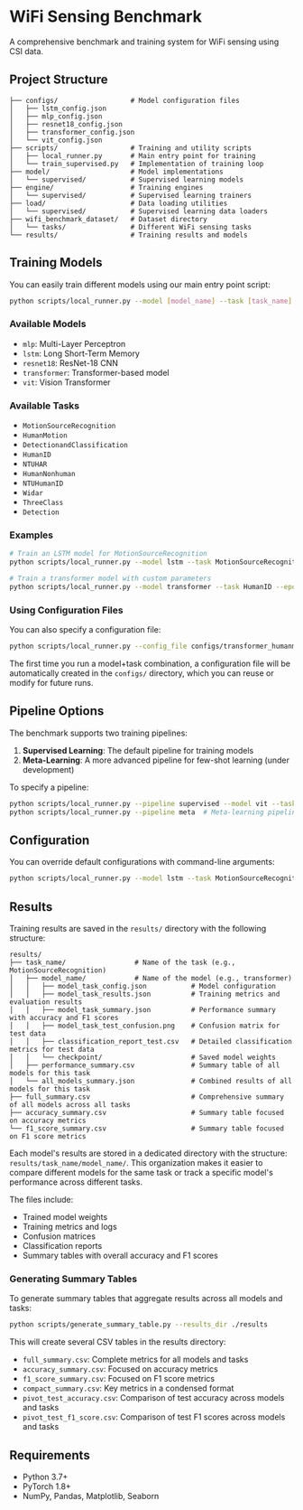 # WiFi Sensing Benchmark

A comprehensive benchmark and training system for WiFi sensing using CSI data.

## Project Structure

```
├── configs/                  # Model configuration files
│   ├── lstm_config.json
│   ├── mlp_config.json
│   ├── resnet18_config.json
│   ├── transformer_config.json
│   └── vit_config.json
├── scripts/                  # Training and utility scripts
│   ├── local_runner.py       # Main entry point for training
│   └── train_supervised.py   # Implementation of training loop
├── model/                    # Model implementations
│   └── supervised/           # Supervised learning models
├── engine/                   # Training engines
│   └── supervised/           # Supervised learning trainers
├── load/                     # Data loading utilities
│   └── supervised/           # Supervised learning data loaders
├── wifi_benchmark_dataset/   # Dataset directory
│   └── tasks/                # Different WiFi sensing tasks
└── results/                  # Training results and models
```

## Training Models

You can easily train different models using our main entry point script:

```bash
python scripts/local_runner.py --model [model_name] --task [task_name]
```

### Available Models

- `mlp`: Multi-Layer Perceptron
- `lstm`: Long Short-Term Memory
- `resnet18`: ResNet-18 CNN
- `transformer`: Transformer-based model
- `vit`: Vision Transformer

### Available Tasks

- `MotionSourceRecognition`
- `HumanMotion`
- `DetectionandClassification`
- `HumanID`
- `NTUHAR`
- `HumanNonhuman`
- `NTUHumanID`
- `Widar`
- `ThreeClass`
- `Detection`

### Examples

```bash
# Train an LSTM model for MotionSourceRecognition
python scripts/local_runner.py --model lstm --task MotionSourceRecognition

# Train a transformer model with custom parameters
python scripts/local_runner.py --model transformer --task HumanID --epochs 20 --batch_size 64
```

### Using Configuration Files

You can also specify a configuration file:

```bash
python scripts/local_runner.py --config_file configs/transformer_humanmotion_config.json
```

The first time you run a model+task combination, a configuration file will be automatically created in the `configs/` directory, which you can reuse or modify for future runs.

## Pipeline Options

The benchmark supports two training pipelines:

1. **Supervised Learning**: The default pipeline for training models
2. **Meta-Learning**: A more advanced pipeline for few-shot learning (under development)

To specify a pipeline:

```bash
python scripts/local_runner.py --pipeline supervised --model vit --task HumanMotion
python scripts/local_runner.py --pipeline meta  # Meta-learning pipeline is under development
```

## Configuration

You can override default configurations with command-line arguments:

```bash
python scripts/local_runner.py --model lstm --task MotionSourceRecognition --epochs 20 --batch_size 64 --output_dir ./custom_results
```

## Results

Training results are saved in the `results/` directory with the following structure:

```
results/
├── task_name/                 # Name of the task (e.g., MotionSourceRecognition)
│   ├── model_name/            # Name of the model (e.g., transformer)
│   │   ├── model_task_config.json           # Model configuration
│   │   ├── model_task_results.json          # Training metrics and evaluation results
│   │   ├── model_task_summary.json          # Performance summary with accuracy and F1 scores
│   │   ├── model_task_test_confusion.png    # Confusion matrix for test data
│   │   ├── classification_report_test.csv   # Detailed classification metrics for test data
│   │   └── checkpoint/                      # Saved model weights
│   ├── performance_summary.csv              # Summary table of all models for this task
│   └── all_models_summary.json              # Combined results of all models for this task
├── full_summary.csv                         # Comprehensive summary of all models across all tasks
├── accuracy_summary.csv                     # Summary table focused on accuracy metrics
└── f1_score_summary.csv                     # Summary table focused on F1 score metrics
```

Each model's results are stored in a dedicated directory with the structure: `results/task_name/model_name/`. This organization makes it easier to compare different models for the same task or track a specific model's performance across different tasks.

The files include:
- Trained model weights
- Training metrics and logs
- Confusion matrices
- Classification reports
- Summary tables with overall accuracy and F1 scores

### Generating Summary Tables

To generate summary tables that aggregate results across all models and tasks:

```bash
python scripts/generate_summary_table.py --results_dir ./results
```

This will create several CSV tables in the results directory:
- `full_summary.csv`: Complete metrics for all models and tasks
- `accuracy_summary.csv`: Focused on accuracy metrics
- `f1_score_summary.csv`: Focused on F1 score metrics
- `compact_summary.csv`: Key metrics in a condensed format
- `pivot_test_accuracy.csv`: Comparison of test accuracy across models and tasks
- `pivot_test_f1_score.csv`: Comparison of test F1 scores across models and tasks

## Requirements

- Python 3.7+
- PyTorch 1.8+
- NumPy, Pandas, Matplotlib, Seaborn

